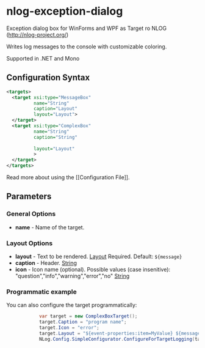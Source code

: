 # nlog-exception-dialog
Exception dialog box for WinForms and WPF as Target ro NLOG (http://nlog-project.org/)

Writes log messages to the console with customizable coloring. 

Supported in .NET and Mono
## Configuration Syntax
```xml
<targets>
  <target xsi:type="MessageBox"
          name="String"
          caption="Layout"
          layout="Layout">
  </target>
  <target xsi:type="ComplexBox"
          name="String"
          caption="String"
          
          layout="Layout"
          >
  </target>
</targets>
```
Read more about using the [[Configuration File]].
## Parameters
### General Options
* **name** - Name of the target.

### Layout Options
* **layout** - Text to be rendered. [Layout](Layout) Required. Default: `${message}`
* **caption** - Header. [String](String) 
* **icon** - Icon name (optional). Possible values (case insenitive): "question","info","warning","error","no" [String](String) 

### Programmatic example
You can also configure the target programmatically:
```csharp
            var target = new ComplexBoxTarget();
            target.Caption = "program name";
            target.Icon = "error";
            target.Layout = "${event-properties:item=MyValue} ${message}";
            NLog.Config.SimpleConfigurator.ConfigureForTargetLogging(target, LogLevel.Debug);
```
